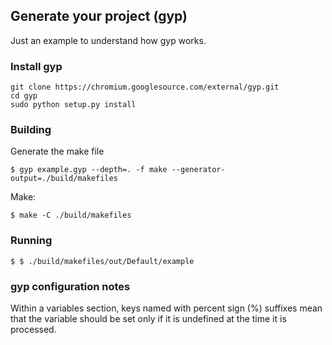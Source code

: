 ## Generate your project (gyp)
Just an example to understand how gyp works.


### Install gyp

    git clone https://chromium.googlesource.com/external/gyp.git
    cd gyp
    sudo python setup.py install

### Building
Generate the make file

    $ gyp example.gyp --depth=. -f make --generator-output=./build/makefiles

Make:

    $ make -C ./build/makefiles

### Running

    $ $ ./build/makefiles/out/Default/example

### gyp configuration notes

Within a variables section, keys named with percent sign (%) suffixes mean that the variable should be set 
only if it is undefined at the time it is processed.

